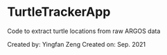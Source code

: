 # TurtleTrackerApp
Code to extract turtle locations from raw ARGOS data

Created by: Yingfan Zeng
Created on: Sep. 2021